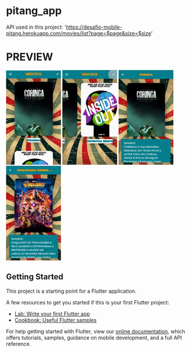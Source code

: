 # pitang_app

API used in this project: 'https://desafio-mobile-pitang.herokuapp.com/movies/list?page=$page&size=$size'


# PREVIEW

<p float="left">
<img src="screenshots/Screenshot_1.jpg" width="150" /> 
<img src="screenshots/Screenshot_2.jpg" width="150" /> 
<img src="screenshots/Screenshot_3.jpg" width="150" /> 
<img src="screenshots/Screenshot_4.jpg" width="150" /> 
</p>

## Getting Started

This project is a starting point for a Flutter application.

A few resources to get you started if this is your first Flutter project:

- [Lab: Write your first Flutter app](https://flutter.dev/docs/get-started/codelab)
- [Cookbook: Useful Flutter samples](https://flutter.dev/docs/cookbook)

For help getting started with Flutter, view our
[online documentation](https://flutter.dev/docs), which offers tutorials,
samples, guidance on mobile development, and a full API reference.
